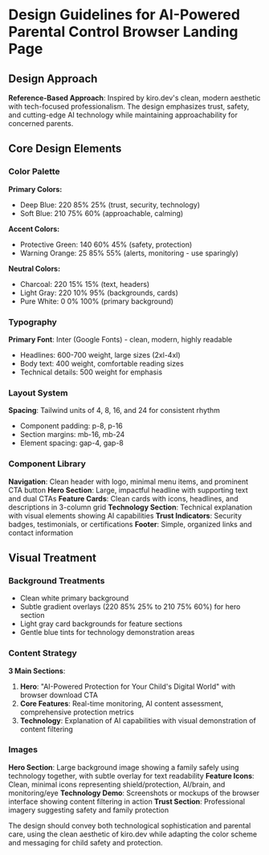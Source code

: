 # Design Guidelines for AI-Powered Parental Control Browser Landing Page

## Design Approach
**Reference-Based Approach**: Inspired by kiro.dev's clean, modern aesthetic with tech-focused professionalism. The design emphasizes trust, safety, and cutting-edge AI technology while maintaining approachability for concerned parents.

## Core Design Elements

### Color Palette
**Primary Colors:**
- Deep Blue: 220 85% 25% (trust, security, technology)
- Soft Blue: 210 75% 60% (approachable, calming)

**Accent Colors:**
- Protective Green: 140 60% 45% (safety, protection)
- Warning Orange: 25 85% 55% (alerts, monitoring - use sparingly)

**Neutral Colors:**
- Charcoal: 220 15% 15% (text, headers)
- Light Gray: 220 10% 95% (backgrounds, cards)
- Pure White: 0 0% 100% (primary background)

### Typography
**Primary Font**: Inter (Google Fonts) - clean, modern, highly readable
- Headlines: 600-700 weight, large sizes (2xl-4xl)
- Body text: 400 weight, comfortable reading sizes
- Technical details: 500 weight for emphasis

### Layout System
**Spacing**: Tailwind units of 4, 8, 16, and 24 for consistent rhythm
- Component padding: p-8, p-16
- Section margins: mb-16, mb-24
- Element spacing: gap-4, gap-8

### Component Library

**Navigation**: Clean header with logo, minimal menu items, and prominent CTA button
**Hero Section**: Large, impactful headline with supporting text and dual CTAs
**Feature Cards**: Clean cards with icons, headlines, and descriptions in 3-column grid
**Technology Section**: Technical explanation with visual elements showing AI capabilities
**Trust Indicators**: Security badges, testimonials, or certifications
**Footer**: Simple, organized links and contact information

## Visual Treatment

### Background Treatments
- Clean white primary background
- Subtle gradient overlays (220 85% 25% to 210 75% 60%) for hero section
- Light gray card backgrounds for feature sections
- Gentle blue tints for technology demonstration areas

### Content Strategy
**3 Main Sections**:
1. **Hero**: "AI-Powered Protection for Your Child's Digital World" with browser download CTA
2. **Core Features**: Real-time monitoring, AI content assessment, comprehensive protection metrics
3. **Technology**: Explanation of AI capabilities with visual demonstration of content filtering

### Images
**Hero Section**: Large background image showing a family safely using technology together, with subtle overlay for text readability
**Feature Icons**: Clean, minimal icons representing shield/protection, AI/brain, and monitoring/eye
**Technology Demo**: Screenshots or mockups of the browser interface showing content filtering in action
**Trust Section**: Professional imagery suggesting safety and family protection

The design should convey both technological sophistication and parental care, using the clean aesthetic of kiro.dev while adapting the color scheme and messaging for child safety and protection.